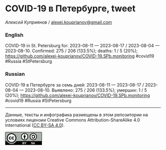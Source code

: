 COVID-19 в Петербурге, tweet
============================

*Алексей Куприянов* /
<a href="mailto:alexei.kouprianov@gmail.com" class="email">alexei.kouprianov@gmail.com</a>

### English

<!-- COVID-19 in St. Petersburg for: 2023-08-11 --- 2023-08-17 / 2023-08-04 --- 2023-08-10. Сonfirmed: 275 / 206 (133.5%); hospitalized:  /   (); deaths: 1 / 5 (20%); https://github.com/alexei-kouprianov/COVID-19.SPb.monitoring #covid19 #Russia #StPetersburg -->

COVID-19 in St. Petersburg for: 2023-08-11 — 2023-08-17 / 2023-08-04 —
2023-08-10. Сonfirmed: 275 / 206 (133.5%); deaths: 1 / 5 (20%);
<a href="https://github.com/alexei-kouprianov/COVID-19.SPb.monitoring" class="uri">https://github.com/alexei-kouprianov/COVID-19.SPb.monitoring</a>
\#covid19 \#Russia \#StPetersburg

### Russian

<!-- COVID-19 в Петербурге за семь дней: 2023-08-11 --- 2023-08-17 / 2023-08-04 --- 2023-08-10. Выявлено: 275 / 206 (133.5%); госпитализировано:  /   (); умерших: 1 / 5 (20%); https://github.com/alexei-kouprianov/COVID-19.SPb.monitoring #covid19 #Russia #StPetersburg -->

COVID-19 в Петербурге за семь дней: 2023-08-11 — 2023-08-17 / 2023-08-04
— 2023-08-10. Выявлено: 275 / 206 (133.5%); умерших: 1 / 5 (20%);
<a href="https://github.com/alexei-kouprianov/COVID-19.SPb.monitoring" class="uri">https://github.com/alexei-kouprianov/COVID-19.SPb.monitoring</a>
\#covid19 \#Russia \#StPetersburg

------------------------------------------------------------------------

Данные, тексты и инфографика размещены в этом репозитории на условиях
лицензии Creative Commons Attribution-ShareAlike 4.0 International ([CC
BY-SA 4.0](https://creativecommons.org/licenses/by-sa/4.0/)).

![](../misc/CC-BY-SA-icon.png "CC-BY-SA")
